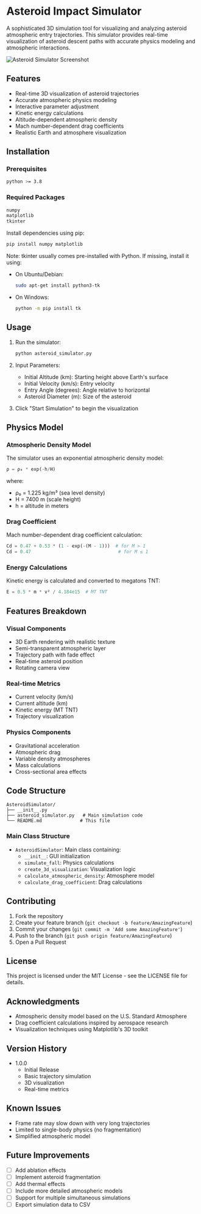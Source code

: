 # Asteroid Impact Simulator

A sophisticated 3D simulation tool for visualizing and analyzing asteroid atmospheric entry trajectories. This simulator provides real-time visualization of asteroid descent paths with accurate physics modeling and atmospheric interactions.

![Asteroid Simulator Screenshot](/api/placeholder/800/400)

## Features

* Real-time 3D visualization of asteroid trajectories
* Accurate atmospheric physics modeling
* Interactive parameter adjustment
* Kinetic energy calculations
* Altitude-dependent atmospheric density
* Mach number-dependent drag coefficients
* Realistic Earth and atmosphere visualization

## Installation

### Prerequisites

```bash
python >= 3.8
```

### Required Packages

```bash
numpy
matplotlib
tkinter
```

Install dependencies using pip:

```bash
pip install numpy matplotlib
```

Note: tkinter usually comes pre-installed with Python. If missing, install it using:

- On Ubuntu/Debian:
  ```bash
  sudo apt-get install python3-tk
  ```
- On Windows:
  ```bash
  python -m pip install tk
  ```

## Usage

1. Run the simulator:
   ```bash
   python asteroid_simulator.py
   ```

2. Input Parameters:
   - Initial Altitude (km): Starting height above Earth's surface
   - Initial Velocity (km/s): Entry velocity
   - Entry Angle (degrees): Angle relative to horizontal
   - Asteroid Diameter (m): Size of the asteroid

3. Click "Start Simulation" to begin the visualization

## Physics Model

### Atmospheric Density Model
The simulator uses an exponential atmospheric density model:
```python
ρ = ρ₀ * exp(-h/H)
```
where:
- ρ₀ = 1.225 kg/m³ (sea level density)
- H = 7400 m (scale height)
- h = altitude in meters

### Drag Coefficient
Mach number-dependent drag coefficient calculation:
```python
Cd = 0.47 + 0.53 * (1 - exp(-(M - 1)))  # for M > 1
Cd = 0.47                                # for M ≤ 1
```

### Energy Calculations
Kinetic energy is calculated and converted to megatons TNT:
```python
E = 0.5 * m * v² / 4.184e15  # MT TNT
```

## Features Breakdown

### Visual Components
- 3D Earth rendering with realistic texture
- Semi-transparent atmospheric layer
- Trajectory path with fade effect
- Real-time asteroid position
- Rotating camera view

### Real-time Metrics
- Current velocity (km/s)
- Current altitude (km)
- Kinetic energy (MT TNT)
- Trajectory visualization

### Physics Components
- Gravitational acceleration
- Atmospheric drag
- Variable density atmospheres
- Mass calculations
- Cross-sectional area effects

## Code Structure

```
AsteroidSimulator/
├── __init__.py
├── asteroid_simulator.py   # Main simulation code
└── README.md              # This file
```

### Main Class Structure
- `AsteroidSimulator`: Main class containing:
  - `__init__`: GUI initialization
  - `simulate_fall`: Physics calculations
  - `create_3d_visualization`: Visualization logic
  - `calculate_atmospheric_density`: Atmosphere model
  - `calculate_drag_coefficient`: Drag calculations

## Contributing

1. Fork the repository
2. Create your feature branch (`git checkout -b feature/AmazingFeature`)
3. Commit your changes (`git commit -m 'Add some AmazingFeature'`)
4. Push to the branch (`git push origin feature/AmazingFeature`)
5. Open a Pull Request

## License

This project is licensed under the MIT License - see the LICENSE file for details.

## Acknowledgments

* Atmospheric density model based on the U.S. Standard Atmosphere
* Drag coefficient calculations inspired by aerospace research
* Visualization techniques using Matplotlib's 3D toolkit

## Version History

* 1.0.0
    * Initial Release
    * Basic trajectory simulation
    * 3D visualization
    * Real-time metrics

## Known Issues

* Frame rate may slow down with very long trajectories
* Limited to single-body physics (no fragmentation)
* Simplified atmospheric model

## Future Improvements

- [ ] Add ablation effects
- [ ] Implement asteroid fragmentation
- [ ] Add thermal effects
- [ ] Include more detailed atmospheric models
- [ ] Support for multiple simultaneous simulations
- [ ] Export simulation data to CSV
